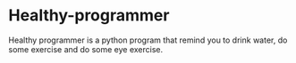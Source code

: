 # Healthy-programmer
Healthy programmer is a python program that remind you to drink water, do some exercise and do some eye exercise.
